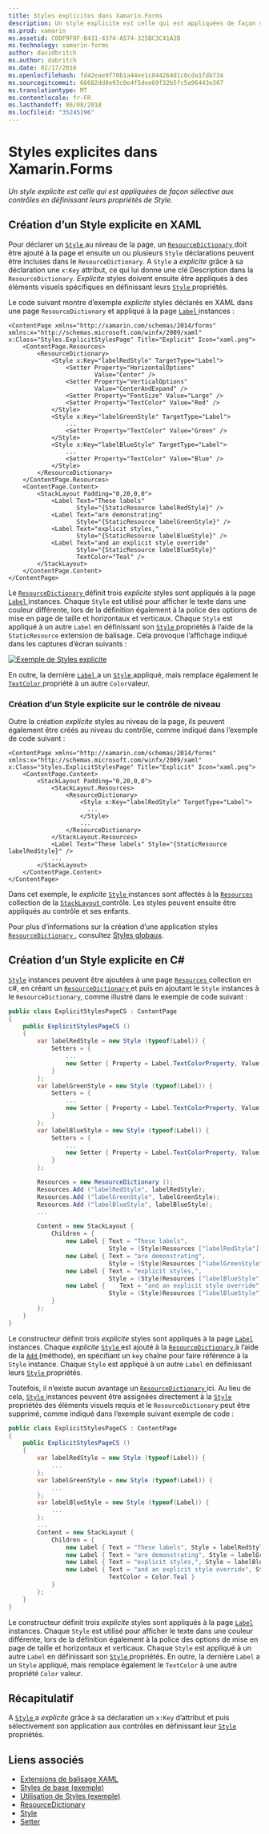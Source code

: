 ```yaml
---
title: Styles explicites dans Xamarin.Forms
description: Un style explicite est celle qui est appliquées de façon sélective aux contrôles en définissant leurs propriétés de Style. Cet article explique comment utiliser les styles explicites dans une application de Xamarin.Forms.
ms.prod: xamarin
ms.assetid: C0DF9F8F-B431-4374-A574-325BC3C41A3B
ms.technology: xamarin-forms
author: davidbritch
ms.author: dabritch
ms.date: 02/17/2016
ms.openlocfilehash: fd42eae9f70b1a44ee1c844264d1c0cda1fdb734
ms.sourcegitcommit: 66682dd8e93c0e4f5dee69f32b5fc5a96443e307
ms.translationtype: MT
ms.contentlocale: fr-FR
ms.lasthandoff: 06/08/2018
ms.locfileid: "35245196"
---
```

# <a name="explicit-styles-in-xamarinforms"></a>Styles explicites dans Xamarin.Forms

_Un style explicite est celle qui est appliquées de façon sélective aux contrôles en définissant leurs propriétés de Style._

## <a name="creating-an-explicit-style-in-xaml"></a>Création d’un Style explicite en XAML

Pour déclarer un [ `Style` ](https://developer.xamarin.com/api/type/Xamarin.Forms.Style/) au niveau de la page, un [ `ResourceDictionary` ](https://developer.xamarin.com/api/type/Xamarin.Forms.ResourceDictionary/) doit être ajouté à la page et ensuite un ou plusieurs `Style` déclarations peuvent être incluses dans le `ResourceDictionary`. A `Style` a *explicite* grâce à sa déclaration une `x:Key` attribut, ce qui lui donne une clé Description dans la `ResourceDictionary`. *Explicite* styles doivent ensuite être appliqués à des éléments visuels spécifiques en définissant leurs [ `Style` ](https://developer.xamarin.com/api/property/Xamarin.Forms.VisualElement.Style/) propriétés.

Le code suivant montre d’exemple *explicite* styles déclarés en XAML dans une page `ResourceDictionary` et appliqué à la page [ `Label` ](https://developer.xamarin.com/api/type/Xamarin.Forms.Label/) instances :

```xaml
<ContentPage xmlns="http://xamarin.com/schemas/2014/forms" xmlns:x="http://schemas.microsoft.com/winfx/2009/xaml" x:Class="Styles.ExplicitStylesPage" Title="Explicit" Icon="xaml.png">
    <ContentPage.Resources>
        <ResourceDictionary>
            <Style x:Key="labelRedStyle" TargetType="Label">
                <Setter Property="HorizontalOptions"
                        Value="Center" />
                <Setter Property="VerticalOptions"
                        Value="CenterAndExpand" />
                <Setter Property="FontSize" Value="Large" />
                <Setter Property="TextColor" Value="Red" />
            </Style>
            <Style x:Key="labelGreenStyle" TargetType="Label">
                ...
                <Setter Property="TextColor" Value="Green" />
            </Style>
            <Style x:Key="labelBlueStyle" TargetType="Label">
                ...
                <Setter Property="TextColor" Value="Blue" />
            </Style>
        </ResourceDictionary>
    </ContentPage.Resources>
    <ContentPage.Content>
        <StackLayout Padding="0,20,0,0">
            <Label Text="These labels"
                   Style="{StaticResource labelRedStyle}" />
            <Label Text="are demonstrating"
                   Style="{StaticResource labelGreenStyle}" />
            <Label Text="explicit styles,"
                   Style="{StaticResource labelBlueStyle}" />
            <Label Text="and an explicit style override"
                   Style="{StaticResource labelBlueStyle}"
                   TextColor="Teal" />
        </StackLayout>
    </ContentPage.Content>
</ContentPage>
```

Le [ `ResourceDictionary` ](https://developer.xamarin.com/api/type/Xamarin.Forms.ResourceDictionary/) définit trois *explicite* styles sont appliqués à la page [ `Label` ](https://developer.xamarin.com/api/type/Xamarin.Forms.Label/) instances. Chaque `Style` est utilisé pour afficher le texte dans une couleur différente, lors de la définition également à la police des options de mise en page de taille et horizontaux et verticaux. Chaque `Style` est appliqué à un autre `Label` en définissant son [ `Style` ](https://developer.xamarin.com/api/property/Xamarin.Forms.VisualElement.Style/) propriétés à l’aide de la `StaticResource` extension de balisage. Cela provoque l’affichage indiqué dans les captures d’écran suivants :

[![](explicit-images/explicit-styles.png "Exemple de Styles explicite")](explicit-images/explicit-styles-large.png#lightbox "exemple de Styles explicite")

En outre, la dernière [ `Label` ](https://developer.xamarin.com/api/type/Xamarin.Forms.Label/) a un [ `Style` ](https://developer.xamarin.com/api/type/Xamarin.Forms.Style/) appliqué, mais remplace également le [ `TextColor` ](https://developer.xamarin.com/api/property/Xamarin.Forms.Label.TextColor/) propriété à un autre `Color`valeur.

### <a name="creating-an-explicit-style-at-the-control-level"></a>Création d’un Style explicite sur le contrôle de niveau

Outre la création *explicite* styles au niveau de la page, ils peuvent également être créés au niveau du contrôle, comme indiqué dans l’exemple de code suivant :

```xaml
<ContentPage xmlns="http://xamarin.com/schemas/2014/forms" xmlns:x="http://schemas.microsoft.com/winfx/2009/xaml" x:Class="Styles.ExplicitStylesPage" Title="Explicit" Icon="xaml.png">
    <ContentPage.Content>
        <StackLayout Padding="0,20,0,0">
            <StackLayout.Resources>
                <ResourceDictionary>
                    <Style x:Key="labelRedStyle" TargetType="Label">
                      ...
                    </Style>
                    ...
                </ResourceDictionary>
            </StackLayout.Resources>
            <Label Text="These labels" Style="{StaticResource labelRedStyle}" />
            ...
        </StackLayout>
    </ContentPage.Content>
</ContentPage>
```

Dans cet exemple, le *explicite* [ `Style` ](https://developer.xamarin.com/api/type/Xamarin.Forms.Style/) instances sont affectés à la [ `Resources` ](https://developer.xamarin.com/api/property/Xamarin.Forms.VisualElement.Resources/) collection de la [ `StackLayout` ](https://developer.xamarin.com/api/type/Xamarin.Forms.StackLayout/) contrôle. Les styles peuvent ensuite être appliqués au contrôle et ses enfants.

Pour plus d’informations sur la création d’une application styles [ `ResourceDictionary` ](https://developer.xamarin.com/api/type/Xamarin.Forms.ResourceDictionary/), consultez [Styles globaux](~/xamarin-forms/user-interface/styles/application.md).

## <a name="creating-an-explicit-style-in-c35"></a>Création d’un Style explicite en C&#35;

[`Style`](https://developer.xamarin.com/api/type/Xamarin.Forms.Style/) instances peuvent être ajoutées à une page [ `Resources` ](https://developer.xamarin.com/api/property/Xamarin.Forms.VisualElement.Resources/) collection en c#, en créant un [ `ResourceDictionary` ](https://developer.xamarin.com/api/type/Xamarin.Forms.ResourceDictionary/)et puis en ajoutant le `Style` instances à le `ResourceDictionary`, comme illustré dans le exemple de code suivant :

```csharp
public class ExplicitStylesPageCS : ContentPage
{
    public ExplicitStylesPageCS ()
    {
        var labelRedStyle = new Style (typeof(Label)) {
            Setters = {
                ...
                new Setter { Property = Label.TextColorProperty, Value = Color.Red    }
            }
        };
        var labelGreenStyle = new Style (typeof(Label)) {
            Setters = {
                ...
                new Setter { Property = Label.TextColorProperty, Value = Color.Green }
            }
        };
        var labelBlueStyle = new Style (typeof(Label)) {
            Setters = {
                ...
                new Setter { Property = Label.TextColorProperty, Value = Color.Blue }
            }
        };

        Resources = new ResourceDictionary ();
        Resources.Add ("labelRedStyle", labelRedStyle);
        Resources.Add ("labelGreenStyle", labelGreenStyle);
        Resources.Add ("labelBlueStyle", labelBlueStyle);
        ...

        Content = new StackLayout {
            Children = {
                new Label { Text = "These labels",
                            Style = (Style)Resources ["labelRedStyle"] },
                new Label { Text = "are demonstrating",
                            Style = (Style)Resources ["labelGreenStyle"] },
                new Label { Text = "explicit styles,",
                            Style = (Style)Resources ["labelBlueStyle"] },
                new Label {    Text = "and an explicit style override",
                            Style = (Style)Resources ["labelBlueStyle"], TextColor = Color.Teal }
            }
        };
    }
}
```

Le constructeur définit trois *explicite* styles sont appliqués à la page [ `Label` ](https://developer.xamarin.com/api/type/Xamarin.Forms.Label/) instances. Chaque *explicite* [ `Style` ](https://developer.xamarin.com/api/type/Xamarin.Forms.Style/) est ajouté à la [ `ResourceDictionary` ](https://developer.xamarin.com/api/type/Xamarin.Forms.ResourceDictionary/) à l’aide de la [ `Add` ](https://developer.xamarin.com/api/member/Xamarin.Forms.ResourceDictionary.Add/p/System.String/System.Object/) (méthode), en spécifiant un `key` chaîne pour faire référence à la `Style` instance. Chaque `Style` est appliqué à un autre `Label` en définissant leurs [ `Style` ](https://developer.xamarin.com/api/property/Xamarin.Forms.VisualElement.Style/) propriétés.

Toutefois, il n’existe aucun avantage un [ `ResourceDictionary` ](https://developer.xamarin.com/api/type/Xamarin.Forms.ResourceDictionary/) ici. Au lieu de cela, [ `Style` ](https://developer.xamarin.com/api/type/Xamarin.Forms.Style/) instances peuvent être assignées directement à la [ `Style` ](https://developer.xamarin.com/api/property/Xamarin.Forms.VisualElement.Style/) propriétés des éléments visuels requis et le `ResourceDictionary` peut être supprimé, comme indiqué dans l’exemple suivant exemple de code :

```csharp
public class ExplicitStylesPageCS : ContentPage
{
    public ExplicitStylesPageCS ()
    {
        var labelRedStyle = new Style (typeof(Label)) {
            ...
        };
        var labelGreenStyle = new Style (typeof(Label)) {
            ...
        };
        var labelBlueStyle = new Style (typeof(Label)) {
            ...
        };
        ...
        Content = new StackLayout {
            Children = {
                new Label { Text = "These labels", Style = labelRedStyle },
                new Label { Text = "are demonstrating", Style = labelGreenStyle },
                new Label { Text = "explicit styles,", Style = labelBlueStyle },
                new Label { Text = "and an explicit style override", Style = labelBlueStyle,
                            TextColor = Color.Teal }
            }
        };
    }
}
```

Le constructeur définit trois *explicite* styles sont appliqués à la page [ `Label` ](https://developer.xamarin.com/api/type/Xamarin.Forms.Label/) instances. Chaque `Style` est utilisé pour afficher le texte dans une couleur différente, lors de la définition également à la police des options de mise en page de taille et horizontaux et verticaux. Chaque `Style` est appliqué à un autre `Label` en définissant son [ `Style` ](https://developer.xamarin.com/api/property/Xamarin.Forms.VisualElement.Style/) propriétés. En outre, la dernière `Label` a un `Style` appliqué, mais remplace également le `TextColor` à une autre propriété `Color` valeur.

## <a name="summary"></a>Récapitulatif

A [ `Style` ](https://developer.xamarin.com/api/type/Xamarin.Forms.Style/) a *explicite* grâce à sa déclaration un `x:Key` d’attribut et puis sélectivement son application aux contrôles en définissant leur [ `Style` ](https://developer.xamarin.com/api/property/Xamarin.Forms.VisualElement.Style/) propriétés.



## <a name="related-links"></a>Liens associés

- [Extensions de balisage XAML](~/xamarin-forms/xaml/xaml-basics/xaml-markup-extensions.md)
- [Styles de base (exemple)](https://developer.xamarin.com/samples/xamarin-forms/UserInterface/Styles/BasicStyles/)
- [Utilisation de Styles (exemple)](https://developer.xamarin.com/samples/xamarin-forms/WorkingWithStyles/)
- [ResourceDictionary](https://developer.xamarin.com/api/type/Xamarin.Forms.ResourceDictionary/)
- [Style](https://developer.xamarin.com/api/type/Xamarin.Forms.Style/)
- [Setter](https://developer.xamarin.com/api/type/Xamarin.Forms.Setter/)
